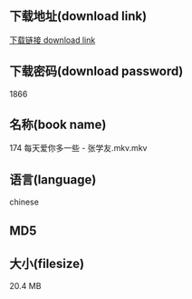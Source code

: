 ## 下载地址(download link)
[下载链接 download link](https://voluble-croquembouche-d321dc.netlify.app/?s=174+%E6%AF%8F%E5%A4%A9%E7%88%B1%E4%BD%A0%E5%A4%9A%E4%B8%80%E4%BA%9B+-+%E5%BC%A0%E5%AD%A6%E5%8F%8B.mkv)

## 下载密码(download password)
1866

## 名称(book name)
174 每天爱你多一些 - 张学友.mkv.mkv

## 语言(language)
chinese

## MD5


## 大小(filesize)
20.4 MB
